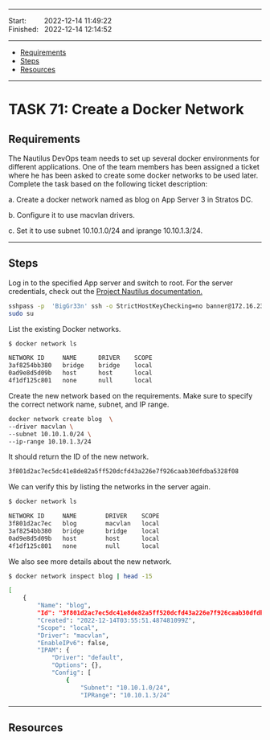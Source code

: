 
------------------------------

Start: &nbsp;&nbsp;&nbsp;&nbsp;&nbsp;&nbsp;&nbsp;&nbsp;2022-12-14 11:49:22  
Finished: &nbsp;&nbsp;2022-12-14 12:14:52

------------------------------

- [Requirements](#requirements)
- [Steps](#steps)
- [Resources](#resources)

------------------------------

# TASK 71: Create a Docker Network

## Requirements

The Nautilus DevOps team needs to set up several docker environments for different applications. One of the team members has been assigned a ticket where he has been asked to create some docker networks to be used later. Complete the task based on the following ticket description:

a. Create a docker network named as blog on App Server 3 in Stratos DC.

b. Configure it to use macvlan drivers.

c. Set it to use subnet 10.10.1.0/24 and iprange 10.10.1.3/24.

------------------------------

## Steps

Log in to the specified App server and switch to root. For the server credentials, check out the [Project Nautilus documentation.](https://kodekloudhub.github.io/kodekloud-engineer/docs/projects/nautilus)
```bash
sshpass -p  'BigGr33n' ssh -o StrictHostKeyChecking=no banner@172.16.238.12
sudo su  
```

List the existing Docker networks.

```bash
$ docker network ls

NETWORK ID     NAME      DRIVER    SCOPE
3af8254bb380   bridge    bridge    local
0ad9e8d5d09b   host      host      local
4f1df125c801   none      null      local 
```

Create the new network based on the requirements. Make sure to specify the correct network name, subnet, and IP range.

```bash
docker network create blog  \
--driver macvlan \
--subnet 10.10.1.0/24 \
--ip-range 10.10.1.3/24 
```

It should return the ID of the new network.

```bash
3f801d2ac7ec5dc41e8de82a5ff520dcfd43a226e7f926caab30dfdba5328f08 
```

We can verify this by listing the networks in the server again.

```bash
$ docker network ls

NETWORK ID     NAME        DRIVER    SCOPE
3f801d2ac7ec   blog        macvlan   local
3af8254bb380   bridge      bridge    local
0ad9e8d5d09b   host        host      local
4f1df125c801   none        null      local 
```

We also see more details about the new network.

```bash
$ docker network inspect blog | head -15

[
    {
        "Name": "blog",
        "Id": "3f801d2ac7ec5dc41e8de82a5ff520dcfd43a226e7f926caab30dfdba5328f08",
        "Created": "2022-12-14T03:55:51.487481099Z",
        "Scope": "local",
        "Driver": "macvlan",
        "EnableIPv6": false,
        "IPAM": {
            "Driver": "default",
            "Options": {},
            "Config": [
                {
                    "Subnet": "10.10.1.0/24",
                    "IPRange": "10.10.1.3/24" 
```

------------------------------

## Resources